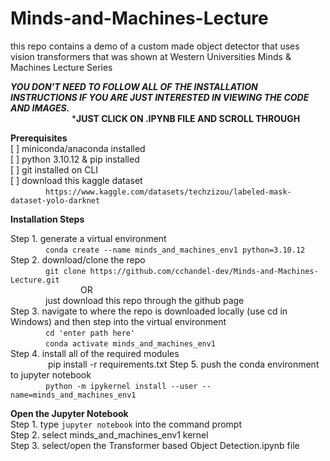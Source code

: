 # Minds-and-Machines-Lecture
this repo contains a demo of a custom made object detector that uses vision transformers that was shown at Western Universities Minds &amp; Machines Lecture Series

***YOU DON'T NEED TO FOLLOW ALL OF THE INSTALLATION INSTRUCTIONS IF YOU ARE JUST INTERESTED IN VIEWING THE CODE AND IMAGES.***   
&emsp;&emsp;&emsp;&emsp;&emsp;&emsp;&emsp;***JUST CLICK ON .IPYNB FILE AND SCROLL THROUGH**  

**Prerequisites**  
[ ] miniconda/anaconda installed  
[ ] python 3.10.12 & pip installed  
[ ] git installed on CLI  
[ ] download this kaggle dataset  
&emsp;&emsp;&emsp;&emsp;`https://www.kaggle.com/datasets/techzizou/labeled-mask-dataset-yolo-darknet`   

**Installation Steps**  

Step 1. generate a virtual environment  
&emsp;&emsp;&emsp;&emsp;`conda create --name minds_and_machines_env1 python=3.10.12`  
Step 2. download/clone the repo  
&emsp;&emsp;&emsp;&emsp;`git clone https://github.com/cchandel-dev/Minds-and-Machines-Lecture.git`  
&emsp;&emsp;&emsp;&emsp;&emsp;&emsp;&emsp;&emsp;OR  
&emsp;&emsp;&emsp;&emsp;just download this repo through the github page  
Step 3. navigate to where the repo is downloaded locally (use cd in Windows) and then step into the virtual environment  
&emsp;&emsp;&emsp;&emsp;`cd 'enter path here'`  
&emsp;&emsp;&emsp;&emsp;`conda activate minds_and_machines_env1`  
Step 4. install all of the required modules  
&emsp;&emsp;&emsp;&emsp; pip install -r requirements.txt
Step 5. push the conda environment to jupyter notebook  
&emsp;&emsp;&emsp;&emsp;`python -m ipykernel install --user --name=minds_and_machines_env1`  

**Open the Jupyter Notebook**  
Step 1. type `jupyter notebook` into the command prompt  
Step 2. select minds_and_machines_env1 kernel  
Step 3. select/open the Transformer based Object Detection.ipynb file  
